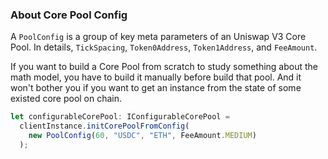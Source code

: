 ### About Core Pool Config

A `PoolConfig` is a group of key meta parameters of an Uniswap V3 Core Pool. In details, `TickSpacing`, `Token0Address`, `Token1Address`, and `FeeAmount`.

If you want to build a Core Pool from scratch to study something about the math model, you have to build it manually before build that pool. And it won't bother you if you want to get an instance from the state of some existed core pool on chain.

```typescript
let configurableCorePool: IConfigurableCorePool =
  clientInstance.initCorePoolFromConfig(
    new PoolConfig(60, "USDC", "ETH", FeeAmount.MEDIUM)
  );
```
